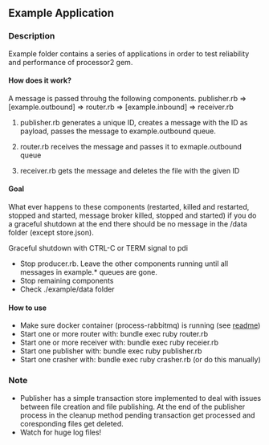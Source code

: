 ## Example Application

### Description

Example folder contains a series of applications in order to test reliability and performance of processor2 gem.

#### How does it work?

A message is passed throuhg the following components.
publisher.rb => [example.outbound] => router.rb => [example.inbound] => receiver.rb

1. publisher.rb generates a unique ID, creates a message with the ID as payload, passes the message to example.outbound queue.

2. router.rb receives the message and passes it to exmaple.outbound queue

3. receiver.rb gets the message and deletes the file with the given ID

#### Goal
What ever happens to these components (restarted, killed and restarted, stopped and started, message broker killed, stopped and started) if you do a graceful shutdown at the end there should be no message in the /data folder (except store.json).

Graceful shutdown with CTRL-C or TERM signal to pdi
* Stop producer.rb. Leave the other components running until all messages in example.* queues are gone.
* Stop remaining components
* Check ./example/data folder


#### How to use
* Make sure docker container (process-rabbitmq) is running (see [readme](../docker/README.md))
* Start one or more router with: bundle exec ruby router.rb
* Start one or more receiver with: bundle exec ruby receier.rb
* Start one publisher with: bundle exec ruby publisher.rb
* Start one crasher with: bundle exec ruby crasher.rb (or do this manually)

### Note
* Publisher has a simple transaction store implemented to deal with issues between file creation and file publishing. At the end of the publisher process in the cleanup method pending transaction get processed and coresponding files get deleted.
* Watch for huge log files!
